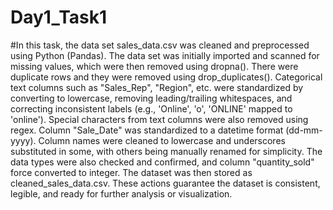 # Day1_Task1
#In this task, the data set sales_data.csv was cleaned and preprocessed using Python (Pandas). The data set was initially imported and scanned for missing values, which were then removed using dropna(). There were duplicate rows and they were removed using drop_duplicates(). Categorical text columns such as "Sales_Rep", "Region", etc. were standardized by converting to lowercase, removing leading/trailing whitespaces, and correcting inconsistent labels (e.g., 'Online', 'o', 'ONLINE' mapped to 'online'). Special characters from text columns were also removed using regex. Column "Sale_Date" was standardized to a datetime format (dd-mm-yyyy). Column names were cleaned to lowercase and underscores substituted in some, with others being manually renamed for simplicity. The data types were also checked and confirmed, and column "quantity_sold" force converted to integer. The dataset was then stored as cleaned_sales_data.csv. These actions guarantee the dataset is consistent, legible, and ready for further analysis or visualization.
